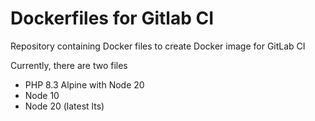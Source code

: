 # Dockerfiles for Gitlab CI
Repository containing Docker files to create Docker image for GitLab CI

Currently, there are two files
- PHP 8.3 Alpine with Node 20
- Node 10
- Node 20 (latest lts)
